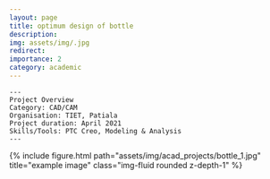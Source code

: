```yaml
---
layout: page
title: optimum design of bottle
description:
img: assets/img/.jpg
redirect:
importance: 2
category: academic
---
```


    ---
    Project Overview
    Category: CAD/CAM
    Organisation: TIET, Patiala
    Project duration: April 2021
    Skills/Tools: PTC Creo, Modeling & Analysis
    ---

<div class="row">
    <div class="col-sm-6 mt-3 mt-md-0">
        {% include figure.html path="assets/img/acad_projects/bottle_1.jpg" title="example image" class="img-fluid rounded z-depth-1" %}
    </div>
